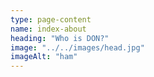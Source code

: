 ```yaml
---
type: page-content
name: index-about
heading: "Who is DON?"
image: "../../images/head.jpg"
imageAlt: "ham"
---
```

